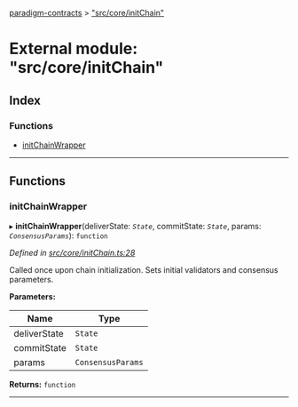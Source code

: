 [paradigm-contracts](../README.md) > ["src/core/initChain"](../modules/_src_core_initchain_.md)

# External module: "src/core/initChain"

## Index

### Functions

* [initChainWrapper](_src_core_initchain_.md#initchainwrapper)

---

## Functions

<a id="initchainwrapper"></a>

###  initChainWrapper

▸ **initChainWrapper**(deliverState: *`State`*, commitState: *`State`*, params: *`ConsensusParams`*): `function`

*Defined in [src/core/initChain.ts:28](https://github.com/paradigmfoundation/paradigmcore/blob/86b6b78/src/core/initChain.ts#L28)*

Called once upon chain initialization. Sets initial validators and consensus parameters.

**Parameters:**

| Name | Type |
| ------ | ------ |
| deliverState | `State` |
| commitState | `State` |
| params | `ConsensusParams` |

**Returns:** `function`

___

